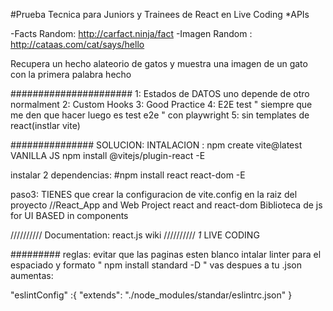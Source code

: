 #Prueba Tecnica para Juniors y Trainees de React en Live Coding
*APIs

-Facts Random: http://carfact.ninja/fact 
-Imagen Random : http://cataas.com/cat/says/hello 

Recupera un hecho alateorio de gatos y muestra una imagen de un 
gato con la primera palabra hecho


######################
1: Estados de DATOS uno depende de otro  normalment
2: Custom Hooks
3: Good Practice
4: E2E test " siempre que me den que hacer luego es test e2e " con playwright
5: sin templates de react(instlar vite)


###############
SOLUCION:
INTALACION : npm create vite@latest
    VANILLA
    JS 
npm install @vitejs/plugin-react -E 

instalar 2 dependencias:
#npm install react react-dom -E

paso3:
TIENES que crear la configuracion de vite.config 
en la raiz del proyecto
//React_App and Web Project
react and react-dom
Biblioteca de js for UI BASED in components

//////////
Documentation: react.js wiki
//////////
*1* LIVE CODING

#########
reglas:
evitar que las paginas esten blanco 
intalar linter para el espaciado y formato
"  npm install standard -D "
vas despues a tu .json aumentas:

"eslintConfig" :{
    "extends": "./node_modules/standar/eslintrc.json"
}